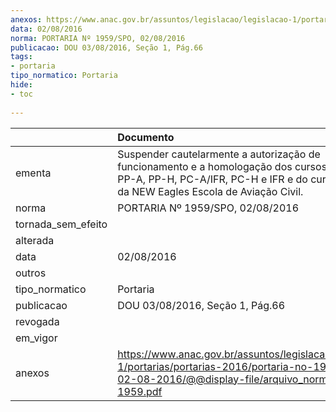 ```yaml
---
anexos: https://www.anac.gov.br/assuntos/legislacao/legislacao-1/portarias/portarias-2016/portaria-no-1959-spo-02-08-2016/@@display-file/arquivo_norma/PA2016-1959.pdf
data: 02/08/2016
norma: PORTARIA Nº 1959/SPO, 02/08/2016
publicacao: DOU 03/08/2016, Seção 1, Pág.66
tags:
- portaria
tipo_normatico: Portaria
hide: 
- toc 
 
---
```


|                    | Documento                                                                                                                                                                               |
|:-------------------|:----------------------------------------------------------------------------------------------------------------------------------------------------------------------------------------|
| ementa             | Suspender cautelarmente a autorização de funcionamento e a homologação dos cursos teóricos de PP-A, PP-H, PC-A/IFR, PC-H e IFR e do curso de CMV da NEW Eagles Escola de Aviação Civil. |
| norma              | PORTARIA Nº 1959/SPO, 02/08/2016                                                                                                                                                        |
| tornada_sem_efeito |                                                                                                                                                                                         |
| alterada           |                                                                                                                                                                                         |
| data               | 02/08/2016                                                                                                                                                                              |
| outros             |                                                                                                                                                                                         |
| tipo_normatico     | Portaria                                                                                                                                                                                |
| publicacao         | DOU 03/08/2016, Seção 1, Pág.66                                                                                                                                                         |
| revogada           |                                                                                                                                                                                         |
| em_vigor           |                                                                                                                                                                                         |
| anexos             | https://www.anac.gov.br/assuntos/legislacao/legislacao-1/portarias/portarias-2016/portaria-no-1959-spo-02-08-2016/@@display-file/arquivo_norma/PA2016-1959.pdf                          |